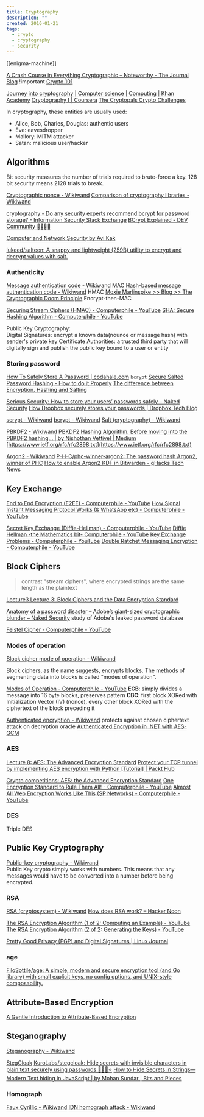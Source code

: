 ```yaml
---
title: Cryptography
description: ""
created: 2016-01-21
tags:
  - crypto
  - cryptography
  - security
---
```


[[enigma-machine]]

[A Crash Course in Everything Cryptographic – Noteworthy - The Journal Blog](https://blog.usejournal.com/a-crash-course-in-everything-cryptographic-50daa0fda482) !important
[Crypto 101](https://www.crypto101.io/)

[Journey into cryptography | Computer science | Computing | Khan Academy](https://www.khanacademy.org/computing/computer-science/cryptography)
[Cryptography I | Coursera](https://www.coursera.org/learn/crypto)
[The Cryptopals Crypto Challenges](http://cryptopals.com/)

In cryptography, these entities are usually used:

- Alice, Bob, Charles, Douglas: authentic users
- Eve: eavesdropper
- Mallory: MITM attacker
- Satan: malicious user/hacker

## Algorithms

Bit security measures the number of trials required to brute-force a key. 128 bit security means 2128 trials to break.

[Cryptographic nonce - Wikiwand](http://www.wikiwand.com/en/Cryptographic_nonce)
[Comparison of cryptography libraries - Wikiwand](https://www.wikiwand.com/en/Comparison_of_cryptography_libraries)

[cryptography - Do any security experts recommend bcrypt for password storage? - Information Security Stack Exchange](http://security.stackexchange.com/questions/4781/do-any-security-experts-recommend-bcrypt-for-password-storage)
[BCrypt Explained - DEV Community 👩‍💻👨‍💻](https://dev.to/sylviapap/bcrypt-explained-4k5c)

[Computer and Network Security by Avi Kak](https://engineering.purdue.edu/kak/compsec/)

[lukeed/salteen: A snappy and lightweight (259B) utility to encrypt and decrypt values with salt.](https://github.com/lukeed/salteen)

### Authenticity

[Message authentication code - Wikiwand](http://www.wikiwand.com/en/Message_authentication_code) MAC
[Hash-based message authentication code - Wikiwand](http://www.wikiwand.com/en/Hash-based_message_authentication_code) HMAC
[Moxie Marlinspike >> Blog >> The Cryptographic Doom Principle](http://www.thoughtcrime.org/blog/the-cryptographic-doom-principle/) Encrypt-then-MAC

[Securing Stream Ciphers (HMAC) - Computerphile - YouTube](https://www.youtube.com/watch?v=wlSG3pEiQdc)
[SHA: Secure Hashing Algorithm - Computerphile - YouTube](https://www.youtube.com/watch?v=DMtFhACPnTY)

Public Key Cryptography:  
Digital Signatures: encrypt a known data(nounce or message hash) with sender's private key
Certificate Authorities: a trusted third party that will digitally sign and publish the public key bound to a user or entity

### Storing password

[How To Safely Store A Password | codahale.com](https://codahale.com/how-to-safely-store-a-password/) `bcrypt`
[Secure Salted Password Hashing - How to do it Properly](https://crackstation.net/hashing-security.htm)
[The difference between Encryption, Hashing and Salting](https://www.thesslstore.com/blog/difference-encryption-hashing-salting/)

[Serious Security: How to store your users’ passwords safely – Naked Security](https://nakedsecurity.sophos.com/2013/11/20/serious-security-how-to-store-your-users-passwords-safely/)
[How Dropbox securely stores your passwords | Dropbox Tech Blog](https://blogs.dropbox.com/tech/2016/09/how-dropbox-securely-stores-your-passwords/)

[scrypt - Wikiwand](https://www.wikiwand.com/en/Scrypt)
[bcrypt - Wikiwand](https://www.wikiwand.com/en/Bcrypt)
[Salt (cryptography) - Wikiwand](<https://www.wikiwand.com/en/Salt_(cryptography)>)

[PBKDF2 - Wikiwand](https://www.wikiwand.com/en/PBKDF2)
[PBKDF2 Hashing Algorithm. Before moving into the PBKDF2 hashing… | by Nishothan Vettivel | Medium](https://nishothan-17.medium.com/pbkdf2-hashing-algorithm-841d5cc9178d)
[https://www.ietf.org/rfc/rfc2898.txt](https://www.ietf.org/rfc/rfc2898.txt)

[Argon2 - Wikiwand](https://www.wikiwand.com/en/Argon2)
[P-H-C/phc-winner-argon2: The password hash Argon2, winner of PHC](https://github.com/P-H-C/phc-winner-argon2)
[How to enable Argon2 KDF in Bitwarden - gHacks Tech News](https://www.ghacks.net/2023/02/15/bitwarden-password-manager-introduces-support-for-argon2-kdf-iterations/)

## Key Exchange

[End to End Encryption (E2EE) - Computerphile - YouTube](https://www.youtube.com/watch?v=jkV1KEJGKRA)
[How Signal Instant Messaging Protocol Works (& WhatsApp etc) - Computerphile - YouTube](https://www.youtube.com/watch?v=DXv1boalsDI)

[Secret Key Exchange (Diffie-Hellman) - Computerphile - YouTube](https://www.youtube.com/watch?v=NmM9HA2MQGI)
[Diffie Hellman -the Mathematics bit- Computerphile - YouTube](https://www.youtube.com/watch?v=Yjrfm_oRO0w)
[Key Exchange Problems - Computerphile - YouTube](https://www.youtube.com/watch?v=vsXMMT2CqqE)
[Double Ratchet Messaging Encryption - Computerphile - YouTube](https://www.youtube.com/watch?v=9sO2qdTci-s)

## Block Ciphers

> contrast "stream ciphers", where encrypted strings are the same length as the plaintext

[Lecture3 Lecture 3: Block Ciphers and the Data Encryption Standard](https://engineering.purdue.edu/kak/compsec/NewLectures/Lecture3.pdf)

[Anatomy of a password disaster – Adobe’s giant-sized cryptographic blunder – Naked Security](https://nakedsecurity.sophos.com/2013/11/04/anatomy-of-a-password-disaster-adobes-giant-sized-cryptographic-blunder/) study of Adobe's leaked password database

[Feistel Cipher - Computerphile - YouTube](https://www.youtube.com/watch?v=FGhj3CGxl8I)

### Modes of operation

[Block cipher mode of operation - Wikiwand](https://www.wikiwand.com/en/Block_cipher_mode_of_operation)

Block ciphers, as the name suggests, encrypts blocks. The methods of segmenting data into blocks is called "modes of operation".

[Modes of Operation - Computerphile - YouTube](https://www.youtube.com/watch?v=Rk0NIQfEXBA)
**ECB**: simply divides a message into 16 byte blocks, preserves pattern
**CBC**: first block XORed with Initialization Vector (IV) (nonce), every other block XORed with the ciphertext of the block preceding it

[Authenticated encryption - Wikiwand](https://www.wikiwand.com/en/Authenticated_encryption) protects against chosen ciphertext attack on decryption oracle
[Authenticated Encryption in .NET with AES-GCM](https://www.scottbrady91.com/c-sharp/aes-gcm-dotnet)

### AES

[Lecture 8: AES: The Advanced Encryption Standard](https://engineering.purdue.edu/kak/compsec/NewLectures/Lecture8.pdf)
[Protect your TCP tunnel by implementing AES encryption with Python [Tutorial] | Packt Hub](https://hub.packtpub.com/protect-tcp-tunnel-implementing-aes-encryption-with-python/)

[Crypto competitions: AES: the Advanced Encryption Standard](http://competitions.cr.yp.to/aes.html)
[One Encryption Standard to Rule Them All! - Computerphile - YouTube](https://www.youtube.com/watch?v=VYech-c5Dic)
[Almost All Web Encryption Works Like This (SP Networks) - Computerphile - YouTube](https://www.youtube.com/watch?v=DLjzI5dX8jc)

### DES

Triple DES

## Public Key Cryptography

[Public-key cryptography - Wikiwand](http://www.wikiwand.com/en/Public-key_cryptography)  
Public Key crypto simply works with numbers. This means that any messages would have to be converted into a number before being encrypted.

### RSA

[RSA (cryptosystem) - Wikiwand](<https://www.wikiwand.com/en/RSA_(cryptosystem)>)
[How does RSA work? – Hacker Noon](https://hackernoon.com/how-does-rsa-work-f44918df914b)

[The RSA Encryption Algorithm (1 of 2: Computing an Example) - YouTube](https://www.youtube.com/watch?v=4zahvcJ9glg)
[The RSA Encryption Algorithm (2 of 2: Generating the Keys) - YouTube](https://www.youtube.com/watch?v=oOcTVTpUsPQ)

[Pretty Good Privacy (PGP) and Digital Signatures | Linux Journal](https://www.linuxjournal.com/content/pretty-good-privacy-pgp-and-digital-signatures)

### age

[FiloSottile/age: A simple, modern and secure encryption tool (and Go library) with small explicit keys, no config options, and UNIX-style composability.](https://github.com/FiloSottile/age)

## Attribute-Based Encryption

[A Gentle Introduction to Attribute-Based Encryption](https://medium.com/@dbkats/a-gentle-introduction-to-attribute-based-encryption-edca31744ac6)

## Steganography

[Steganography - Wikiwand](https://www.wikiwand.com/en/Steganography)

[StegCloak](https://stegcloak.surge.sh/)
[KuroLabs/stegcloak: Hide secrets with invisible characters in plain text securely using passwords 🧙🏻‍♂️⭐](https://github.com/KuroLabs/stegcloak)
[How to Hide Secrets in Strings— Modern Text hiding in JavaScript | by Mohan Sundar | Bits and Pieces](https://blog.bitsrc.io/how-to-hide-secrets-in-strings-modern-text-hiding-in-javascript-613a9faa5787)

### Homograph

[Faux Cyrillic - Wikiwand](https://www.wikiwand.com/en/Faux_Cyrillic)
[IDN homograph attack - Wikiwand](https://www.wikiwand.com/en/IDN_homograph_attack)
